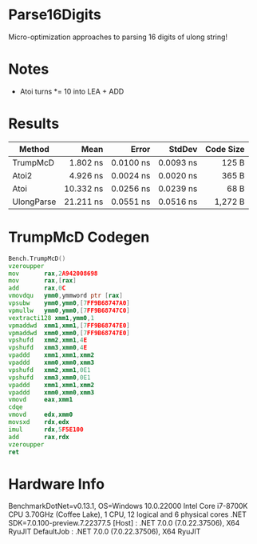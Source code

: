 # Parse16Digits
Micro-optimization approaches to parsing 16 digits of ulong string!

# Notes

- Atoi turns *= 10 into LEA + ADD

# Results

|     Method |      Mean |     Error |    StdDev | Code Size |
|----------- |----------:|----------:|----------:|----------:|
|   TrumpMcD |  1.802 ns | 0.0100 ns | 0.0093 ns |     125 B |
|      Atoi2 |  4.926 ns | 0.0024 ns | 0.0020 ns |     365 B |
|       Atoi | 10.332 ns | 0.0256 ns | 0.0239 ns |      68 B |
| UlongParse | 21.211 ns | 0.0551 ns | 0.0516 ns |   1,272 B |

# TrumpMcD Codegen

```asm
Bench.TrumpMcD()
vzeroupper
mov       rax,2A942008698
mov       rax,[rax]
add       rax,0C
vmovdqu   ymm0,ymmword ptr [rax]
vpsubw    ymm0,ymm0,[7FF9B68747A0]
vpmullw   ymm0,ymm0,[7FF9B68747C0]
vextracti128 xmm1,ymm0,1
vpmaddwd  xmm1,xmm1,[7FF9B68747E0]
vpmaddwd  xmm0,xmm0,[7FF9B68747E0]
vpshufd   xmm2,xmm1,4E
vpshufd   xmm3,xmm0,4E
vpaddd    xmm1,xmm1,xmm2
vpaddd    xmm0,xmm0,xmm3
vpshufd   xmm2,xmm1,0E1
vpshufd   xmm3,xmm0,0E1
vpaddd    xmm1,xmm1,xmm2
vpaddd    xmm0,xmm0,xmm3
vmovd     eax,xmm1
cdqe
vmovd     edx,xmm0
movsxd    rdx,edx
imul      rdx,5F5E100
add       rax,rdx
vzeroupper
ret
```

# Hardware Info

BenchmarkDotNet=v0.13.1, OS=Windows 10.0.22000
Intel Core i7-8700K CPU 3.70GHz (Coffee Lake), 1 CPU, 12 logical and 6 physical cores
.NET SDK=7.0.100-preview.7.22377.5
  [Host]     : .NET 7.0.0 (7.0.22.37506), X64 RyuJIT
  DefaultJob : .NET 7.0.0 (7.0.22.37506), X64 RyuJIT

